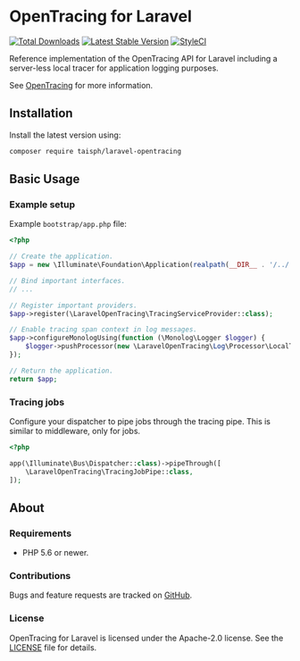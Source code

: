 # OpenTracing for Laravel

[![Total Downloads](https://img.shields.io/packagist/dt/taisph/laravel-opentracing.svg?style=flat-square)](https://packagist.org/packages/taisph/laravel-opentracing)
[![Latest Stable Version](https://img.shields.io/packagist/v/taisph/laravel-opentracing.svg?style=flat-square)](https://packagist.org/packages/taisph/laravel-opentracing)
[![StyleCI](https://github.styleci.io/repos/139591541/shield?style=flat-square&branch=develop)](https://github.styleci.io/repos/139591541)

Reference implementation of the OpenTracing API for Laravel including a server-less local tracer for application
logging purposes.

See [OpenTracing](http://opentracing.io/) for more information.
 
## Installation

Install the latest version using:

```bash
composer require taisph/laravel-opentracing
```

## Basic Usage

### Example setup

Example `bootstrap/app.php` file:

```php
<?php

// Create the application.
$app = new \Illuminate\Foundation\Application(realpath(__DIR__ . '/../'));

// Bind important interfaces.
// ...

// Register important providers.
$app->register(\LaravelOpenTracing\TracingServiceProvider::class);

// Enable tracing span context in log messages.
$app->configureMonologUsing(function (\Monolog\Logger $logger) {
    $logger->pushProcessor(new \LaravelOpenTracing\Log\Processor\LocalTracerProcessor());
});

// Return the application.
return $app;
```

### Tracing jobs

Configure your dispatcher to pipe jobs through the tracing pipe. This is similar to middleware, only for jobs.

```php
<?php

app(\Illuminate\Bus\Dispatcher::class)->pipeThrough([
    \LaravelOpenTracing\TracingJobPipe::class,
]);
```

## About

### Requirements

- PHP 5.6 or newer.

### Contributions

Bugs and feature requests are tracked on [GitHub](https://github.com/taisph/laravel-opentracing/issues).

### License

OpenTracing for Laravel is licensed under the Apache-2.0 license. See the [LICENSE](LICENSE) file for details.

